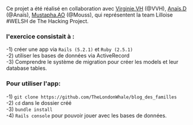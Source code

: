 Ce projet a été réalisé  en collaboration avec <a href = "https://github.com/VVH0">Virginie.VH</a> (@VVH), <a href = "https://github.com/anais-dlgt">Anaïs.D</a> (@Anaïs), <a href = "https://github.com/Kirimari">Mustapha.AO</a> (@Mouss), 
qui représentent la team Lilloise #WELSH de The Hacking Project. 

<h3>l'exercice consistait à :</h3>

-1) créer une app via ```Rails (5.2.1)``` et ```Ruby (2.5.1)``` </br>
-2) utiliser les bases de données via ActiveRecord</br>
-3) Comprendre le système de migration pour créer les models et leur database tables.</br>

<h3>Pour utiliser l'app:</h3>

-1) ```git clone https://github.com/TheLondonWhale/blog_des_familles```</br>
-2) ```cd``` dans le dossier créé</br>
-3) ```bundle install```</br>
-4) ```Rails console``` pour pouvoir jouer avec les bases de données.</br>
